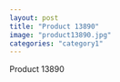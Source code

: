 ```yaml
---
layout: post
title: "Product 13890"
image: "product13890.jpg"
categories: "category1"
---
```

Product 13890
